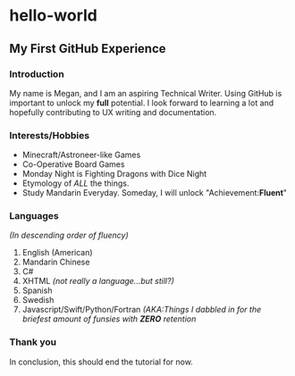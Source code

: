 # hello-world
## My First GitHub Experience

### Introduction
My name is Megan, and I am an aspiring Technical Writer. Using GitHub is important to unlock my __full__ potential. I look forward to learning a lot and hopefully contributing to UX writing and documentation.

### Interests/Hobbies
  - Minecraft/Astroneer-like Games
  - Co-Operative Board Games
  - Monday Night is Fighting Dragons with Dice Night
  - Etymology of *ALL* the things.
  - Study Mandarin Everyday. Someday, I will unlock "Achievement:__Fluent__"
  
### Languages
*(In descending order of fluency)*
1. English (American)
2. Mandarin Chinese
3. C#
4. XHTML *(not really a language...but still?)*
5. Spanish
6. Swedish
7. Javascript/Swift/Python/Fortran *(AKA:Things I dabbled in for the briefest amount of funsies with __ZERO__ retention*

### Thank you
In conclusion, this should end the tutorial for now.


